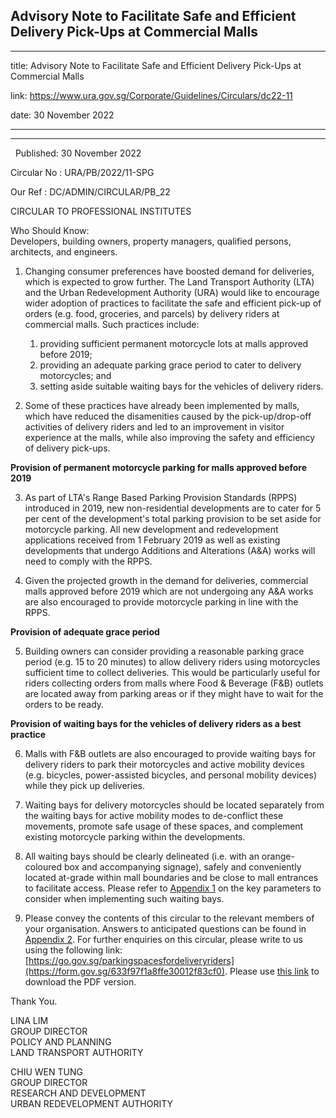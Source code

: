 ## Advisory Note to Facilitate Safe and Efficient Delivery Pick-Ups at Commercial Malls
---
title: Advisory Note to Facilitate Safe and Efficient Delivery Pick-Ups at Commercial Malls

link: https://www.ura.gov.sg/Corporate/Guidelines/Circulars/dc22-11

date: 30 November 2022

---

------------------------------------------------------------------------------------

  Published: 30 November 2022

Circular No : URA/PB/2022/11-SPG

Our Ref : DC/ADMIN/CIRCULAR/PB\_22

  

CIRCULAR TO PROFESSIONAL INSTITUTES

  

Who Should Know:  
Developers, building owners, property managers, qualified persons, architects, and engineers.

  
  

1.  Changing consumer preferences have boosted demand for deliveries, which is expected to grow further. The Land Transport Authority (LTA) and the Urban Redevelopment Authority (URA) would like to encourage wider adoption of practices to facilitate the safe and efficient pick-up of orders (e.g. food, groceries, and parcels) by delivery riders at commercial malls. Such practices include:

    1.  providing sufficient permanent motorcycle lots at malls approved before 2019;
    2.  providing an adequate parking grace period to cater to delivery motorcycles; and
    3.  setting aside suitable waiting bays for the vehicles of delivery riders.

2.  Some of these practices have already been implemented by malls, which have reduced the disamenities caused by the pick-up/drop-off activities of delivery riders and led to an improvement in visitor experience at the malls, while also improving the safety and efficiency of delivery pick-ups.

**Provision of permanent motorcycle parking for malls approved before 2019**

3.  As part of LTA's Range Based Parking Provision Standards (RPPS) introduced in 2019, new non-residential developments are to cater for 5 per cent of the development's total parking provision to be set aside for motorcycle parking. All new development and redevelopment applications received from 1 February 2019 as well as existing developments that undergo Additions and Alterations (A&A) works will need to comply with the RPPS.

4.  Given the projected growth in the demand for deliveries, commercial malls approved before 2019 which are not undergoing any A&A works are also encouraged to provide motorcycle parking in line with the RPPS.

**Provision of adequate grace period**

5.  Building owners can consider providing a reasonable parking grace period (e.g. 15 to 20 minutes) to allow delivery riders using motorcycles sufficient time to collect deliveries. This would be particularly useful for riders collecting orders from malls where Food & Beverage (F&B) outlets are located away from parking areas or if they might have to wait for the orders to be ready.

**Provision of waiting bays for the vehicles of delivery riders as a best practice**

6.  Malls with F&B outlets are also encouraged to provide waiting bays for delivery riders to park their motorcycles and active mobility devices (e.g. bicycles, power-assisted bicycles, and personal mobility devices) while they pick up deliveries.

7.  Waiting bays for delivery motorcycles should be located separately from the waiting bays for active mobility modes to de-conflict these movements, promote safe usage of these spaces, and complement existing motorcycle parking within the developments.

8.  All waiting bays should be clearly delineated (i.e. with an orange-coloured box and accompanying signage), safely and conveniently located at-grade within mall boundaries and be close to mall entrances to facilitate access. Please refer to [Appendix 1](https://www.ura.gov.sg/-/media/Corporate/Guidelines/SR/Circulars/spg22-01/Appendix-1.pdf) on the key parameters to consider when implementing such waiting bays.
  
10.  Please convey the contents of this circular to the relevant members of your organisation. Answers to anticipated questions can be found in [Appendix 2](https://www.ura.gov.sg/-/media/Corporate/Guidelines/SR/Circulars/spg22-01/Appendix-2.pdf). For further enquiries on this circular, please write to us using the following link: [https://go.gov.sg/parkingspacesfordeliveryriders](https://form.gov.sg/633f97f1a8ffe30012f83cf0). Please use [this link](https://www.ura.gov.sg/-/media/Corporate/Guidelines/SR/Circulars/spg22-01/Advisory-Note-to-facilite-safe-efficient-delivery-pickups-at-commercial-malls30November2022.pdf) to download the PDF version.

Thank You.  
  
LINA LIM  
GROUP DIRECTOR  
POLICY AND PLANNING  
LAND TRANSPORT AUTHORITY  
  
CHIU WEN TUNG  
GROUP DIRECTOR  
RESEARCH AND DEVELOPMENT  
URBAN REDEVELOPMENT AUTHORITY
